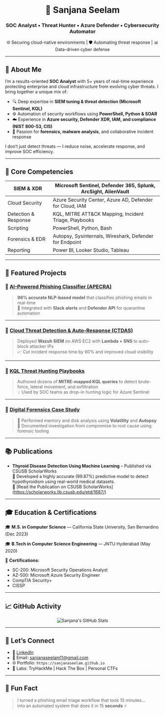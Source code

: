 <h1 align="center">🚨 Sanjana Seelam</h1>
<h3 align="center">SOC Analyst • Threat Hunter • Azure Defender • Cybersecurity Automator</h3>

<p align="center">
🌐 Securing cloud-native environments | 🛡️ Automating threat response | 📊 Data-driven cyber defense
</p>

---

## 🧠 About Me

I’m a results-oriented **SOC Analyst** with 5+ years of real-time experience protecting enterprise and cloud infrastructure from evolving cyber threats. I bring together a unique mix of:

- 🔍 Deep expertise in **SIEM tuning & threat detection (Microsoft Sentinel, KQL)**
- ⚙️ Automation of security workflows using **PowerShell, Python & SOAR**
- ☁️ Experience in **Azure security, Defender XDR, IAM, and compliance (NIST 800-53, CIS)**  
- 🧩 Passion for **forensics, malware analysis**, and collaborative incident response

I don’t just detect threats — I reduce noise, accelerate response, and improve SOC efficiency.

---

## 💼 Core Competencies

| SIEM & XDR        | Microsoft Sentinel, Defender 365, Splunk, ArcSight, AlienVault |
|-------------------|-----------------------------------------------------------------|
| Cloud Security    | Azure Security Center, Azure AD, Defender for Cloud, IAM       |
| Detection & Response | KQL, MITRE ATT&CK Mapping, Incident Triage, Playbooks      |
| Scripting         | PowerShell, Python, Bash                                       |
| Forensics & EDR   | Autopsy, Sysinternals, Wireshark, Defender for Endpoint        |
| Reporting         | Power BI, Looker Studio, Tableau                               |

---

## 🚀 Featured Projects

### 📌 [AI-Powered Phishing Classifier (APECRA)](https://github.com/sanjanaseelam/apecra)
> **96% accurate NLP-based model** that classifies phishing emails in real-time  
> 🔄 Integrated with **Slack alerts** and **Defender API** for quarantine automation  

---

### 📌 [Cloud Threat Detection & Auto-Response (CTDAS)](https://github.com/sanjanaseelam/ctdas)
> Deployed **Wazuh SIEM** on AWS EC2 with **Lambda + SNS** to auto-block attacker IPs  
> 📈 Cut incident response time by 60% and improved cloud visibility  

---

### 📌 [KQL Threat Hunting Playbooks](https://github.com/sanjanaseelam/kql-hunting)
> Authored dozens of **MITRE-mapped KQL queries** to detect brute-force, lateral movement, and exfiltration  
> 💡 Used by SOC teams as drop-in hunting logic for Azure Sentinel  

---

### 📌 [Digital Forensics Case Study](#)
> 🧪 Performed memory and disk analysis using **Volatility** and **Autopsy**  
> 🎯 Documented investigation from compromise to root cause using forensic tooling

---

## 📚 Publications

- **Thyroid Disease Detection Using Machine Learning** – Published via CSUSB ScholarWorks  
  🧠 Developed a highly accurate (99.87%) predictive model to detect hypothyroidism using real-world medical datasets.  
  🔗 [Read the Publication on CSUSB ScholarWorks][(https://scholarworks.lib.csusb.edu/etd/1687/)](https://scholarworks.lib.csusb.edu/etd/1814/)

---

## 🎓 Education & Certifications

🎓 **M.S. in Computer Science** — California State University, San Bernardino (Dec 2023)

🎓 **B.Tech in Computer Science Engineering** — JNTU Hyderabad (May 2020)

📜 **Certifications:**  
- SC-200: Microsoft Security Operations Analyst  
- AZ-500: Microsoft Azure Security Engineer  
- CompTIA Security+  
- CISSP 

---

## 📈 GitHub Activity

<p align="center">
  <img src="https://github-readme-stats.vercel.app/api?username=sanjanaseelam&show_icons=true&theme=gruvbox" alt="Sanjana's GitHub Stats" />
</p>

---

## 🔗 Let’s Connect

- 💼 [LinkedIn](https://linkedin.com/in/sanjana9999)  
- 📧 Email: sanjanaseelam11@gmail.com  
- 🌐 Portfolio: `https://sanjanaseelam.github.io`  
- 🧪 Labs: TryHackMe | Hack The Box | Personal CTFs  

---

## 🧩 Fun Fact

> I turned a phishing email triage workflow that took 15 minutes…  
> into an automated system that does it in 15 **seconds** ⚡



